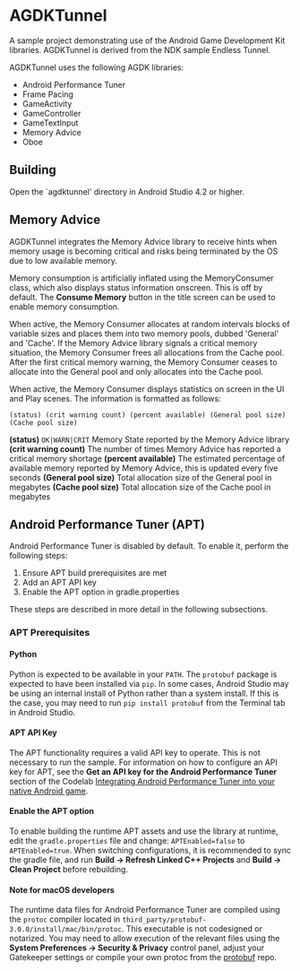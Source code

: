 # AGDKTunnel

A sample project demonstrating use of the Android Game Development Kit libraries.
AGDKTunnel is derived from the NDK sample Endless Tunnel.

AGDKTunnel uses the following AGDK libraries:

* Android Performance Tuner
* Frame Pacing
* GameActivity
* GameController
* GameTextInput
* Memory Advice
* Oboe

## Building

Open the `agdktunnel' directory in Android Studio 4.2 or higher.

## Memory Advice

AGDKTunnel integrates the Memory Advice library to receive hints when memory usage is becoming
critical and risks being terminated by the OS due to low available memory.

Memory consumption is artificially inflated using the MemoryConsumer class, which also displays
status information onscreen. This is off by default. The **Consume Memory** button in the title
screen can be used to enable memory consumption.

When active, the Memory Consumer allocates at random intervals blocks of variable sizes and
places them into two memory pools, dubbed 'General' and 'Cache'. If the Memory Advice library
signals a critical memory situation, the Memory Consumer frees all allocations from the Cache
pool. After the first critical memory warning, the Memory Consumer ceases to allocate into the
General pool and only allocates into the Cache pool.

When active, the Memory Consumer displays statistics on screen in the UI and Play scenes. The
information is formatted as follows:

`(status) (crit warning count) (percent available) (General pool size) (Cache pool size)`

**(status)**
`OK|WARN|CRIT`
Memory State reported by the Memory Advice library
**(crit warning count)**
The number of times Memory Advice has reported a critical memory shortage
**(percent available)**
The estimated percentage of available memory reported by Memory Advice, this
is updated every five seconds
**(General pool size)**
Total allocation size of the General pool in megabytes
**(Cache pool size)**
Total allocation size of the Cache pool in megabytes

## Android Performance Tuner (APT)

Android Performance Tuner is disabled by default. To enable it, perform the following steps:

1. Ensure APT build prerequisites are met
2. Add an APT API key
3. Enable the APT option in gradle.properties

These steps are described in more detail in the following subsections.

### APT Prerequisites

#### Python

Python is expected to be available in your `PATH`. The `protobuf` package is
expected to have been installed via `pip`. In some cases, Android Studio may be using an internal
install of Python rather than a system install. If this is the case, you may need to run
`pip install protobuf` from the Terminal tab in Android Studio.

#### APT API Key

The APT functionality requires a valid API key to operate. This is not
necessary to run the sample. For information on how to configure an API key
for APT, see the **Get an API key for the Android Performance Tuner**
section of the Codelab [Integrating Android Performance Tuner into your native Android game](https://developer.android.com/codelabs/android-performance-tuner-native#1).

#### Enable the APT option

To enable building the runtime APT assets and use the library at runtime, edit the
`gradle.properties` file and change: `APTEnabled=false` to `APTEnabled=true`. When switching
configurations, it is recommended to sync the gradle file, and run
**Build -> Refresh Linked C++ Projects** and **Build -> Clean Project** before rebuilding.

#### Note for macOS developers

The runtime data files for Android Performance Tuner are compiled using the
`protoc` compiler located in `third_party/protobuf-3.0.0/install/mac/bin/protoc`.
This executable is not codesigned or notarized. You may need to allow execution of the relevant
files using the **System Preferences -> Security & Privacy** control panel, adjust your
Gatekeeper settings or compile your own protoc from the [protobuf](https://github.com/protocolbuffers) repo.
